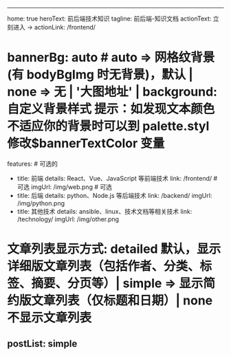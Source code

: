 ---

home: true
heroText: 前后端技术知识
tagline: 前后端-知识文档
actionText: 立刻进入 →
actionLink: /frontend/

# bannerBg: auto # auto => 网格纹背景(有 bodyBgImg 时无背景)，默认 | none => 无 | '大图地址' | background: 自定义背景样式 提示：如发现文本颜色不适应你的背景时可以到 palette.styl 修改$bannerTextColor 变量

features: # 可选的

- title: 前端
  details: React、Vue、JavaScript 等前端技术
  link: /frontend/ # 可选
  imgUrl: /img/web.png # 可选
- title: 后端
  details: python、Node.js 等后端技术
  link: /backend/
  imgUrl: /img/python.png
- title: 其他技术
  details: ansible、linux、技术文档等相关技术
  link: /technology/
  imgUrl: /img/other.png

# 文章列表显示方式: detailed 默认，显示详细版文章列表（包括作者、分类、标签、摘要、分页等）| simple => 显示简约版文章列表（仅标题和日期）| none 不显示文章列表

## postList: simple
